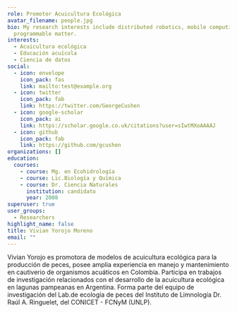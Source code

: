 ```yaml
---
role: Promotor Acuicultura Ecológica
avatar_filename: people.jpg
bio: My research interests include distributed robotics, mobile computing and
  programmable matter.
interests:
  - Acuicultura ecológica
  - Educación acuícola
  - Ciencia de datos
social:
  - icon: envelope
    icon_pack: fas
    link: mailto:test@example.org
  - icon: twitter
    icon_pack: fab
    link: https://twitter.com/GeorgeCushen
  - icon: google-scholar
    icon_pack: ai
    link: https://scholar.google.co.uk/citations?user=sIwtMXoAAAAJ
  - icon: github
    icon_pack: fab
    link: https://github.com/gcushen
organizations: []
education:
  courses:
    - course: Mg. en Ecohidrología
    - course: Lic.Biología y Química
    - course: Dr. Ciencia Naturales
      institution: candidato
      year: 2008
superuser: true
user_groups:
  - Researchers
highlight_name: false
title: Vivian Yorojo Moreno
email: ""
---
```


Vivian Yorojo es promotora de modelos de acuicultura ecológica para la producción de peces, posee amplia experiencia en manejo y mantenimiento en cautiverio de organismos acuáticos en Colombia. Participa en trabajos de investigación relacionados con el desarrollo de la acuicultura ecológica en lagunas pampeanas en Argentina. Forma parte del equipo de investigación del Lab.de ecología de peces del Instituto de Limnología Dr. Raúl A. Ringuelet, del CONICET - FCNyM (UNLP). 
  
